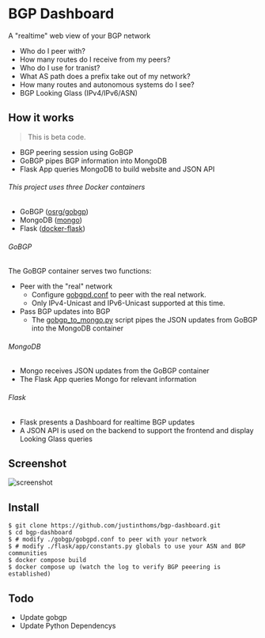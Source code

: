 BGP Dashboard
=============

A "realtime" web view of your BGP network

- Who do I peer with?
- How many routes do I receive from my peers?
- Who do I use for tranist?
- What AS path does a prefix take out of my network?
- How many routes and autonomous systems do I see?
- BGP Looking Glass (IPv4/IPv6/ASN)


How it works
---------
> This is beta code.
- BGP peering session using GoBGP
- GoBGP pipes BGP information into MongoDB
- Flask App queries MongoDB to build website and JSON API

###### This project uses three Docker containers
- GoBGP ([osrg/gobgp](https://hub.docker.com/r/osrg/gobgp/))
- MongoDB ([mongo](https://hub.docker.com/_/mongo/))
- Flask ([docker-flask](https://hub.docker.com/r/p0bailey/docker-flask/))

###### GoBGP
The GoBGP container serves two functions:
- Peer with the "real" network
  - Configure [gobgpd.conf](https://github.com/rhicks/bgp-dash/blob/master/gobgp/gobgpd.conf) to peer with the real network.
  - Only IPv4-Unicast and IPv6-Unicast supported at this time.
- Pass BGP updates into BGP
  - The [gobgp_to_mongo.py](https://github.com/rhicks/bgp-dash/blob/master/gobgp_to_mongo.py) script pipes the JSON updates from GoBGP into the MongoDB container

###### MongoDB
- Mongo receives JSON updates from the GoBGP container
- The Flask App queries Mongo for relevant information

###### Flask
- Flask presents a Dashboard for realtime BGP updates
- A JSON API is used on the backend to support the frontend and display Looking Glass queries


Screenshot
---------
![screenshot](bgp-dashboard.png)


Install
---------
```
$ git clone https://github.com/justinthoms/bgp-dashboard.git
$ cd bgp-dashboard
$ # modify ./gobgp/gobgpd.conf to peer with your network
$ # modify ./flask/app/constants.py globals to use your ASN and BGP communities
$ docker compose build
$ docker compose up (watch the log to verify BGP peeering is established)
```


Todo
---------
- Update gobgp
- Update Python Dependencys
